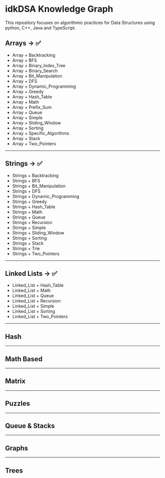 # idkDSA Knowledge Graph

This repository focuses on algorithmic practices for Data Structures using python, C++, Java and TypeScript.

## Arrays -> ✅

- Array + Backtracking             
- Array + BFS                    
- Array + Binary_Index_Tree     
- Array + Binary_Search            
- Array + Bit_Manipulation   
- Array + DFS                
- Array + Dynamic_Programming 
- Array + Greedy              
- Array + Hash_Table           
- Array + Math              
- Array + Prefix_Sum          
- Array + Queue                
- Array + Simple            
- Array + Sliding_Window        
- Array + Sorting           
- Array + Specific_Algorithms 
- Array + Stack                   
- Array + Two_Pointers          

---

## Strings -> ✅

- Strings + Backtracking          
- Strings + BFS                  
- Strings + Bit_Manipulation       
- Strings + DFS                   
- Strings + Dynamic_Programming   
- Strings + Greedy                 
- Strings + Hash_Table          
- Strings + Math                 
- Strings + Queue                
- Strings + Recursion           
- Strings + Simple               
- Strings + Sliding_Window  
- Strings + Sorting              
- Strings + Stack
- Strings + Trie                   
- Strings + Two_Pointers         

---

## Linked Lists -> ✅

- Linked_List + Hash_Table      
- Linked_List + Math            
- Linked_List + Queue         
- Linked_List + Recursion      
- Linked_List + Simple          
- Linked_List + Sorting     
- Linked_List + Two_Pointers     

---

## Hash

---

## Math Based

---

## Matrix

---

## Puzzles

---

## Queue & Stacks

---

## Graphs

---

## Trees




